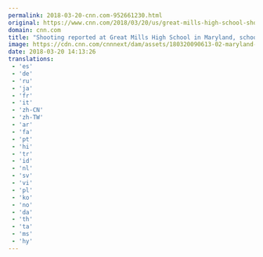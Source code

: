 ```yaml
---
permalink: 2018-03-20-cnn.com-952661230.html
original: https://www.cnn.com/2018/03/20/us/great-mills-high-school-shooting/index.html
domain: cnn.com
title: "Shooting reported at Great Mills High School in Maryland, school district says"
image: https://cdn.cnn.com/cnnnext/dam/assets/180320090613-02-maryland-high-school-shooting-0320-super-tease.jpg
date: 2018-03-20 14:13:26
translations: 
 - 'es'
 - 'de'
 - 'ru'
 - 'ja'
 - 'fr'
 - 'it'
 - 'zh-CN'
 - 'zh-TW'
 - 'ar'
 - 'fa'
 - 'pt'
 - 'hi'
 - 'tr'
 - 'id'
 - 'nl'
 - 'sv'
 - 'vi'
 - 'pl'
 - 'ko'
 - 'no'
 - 'da'
 - 'th'
 - 'ta'
 - 'ms'
 - 'hy'
---
```


